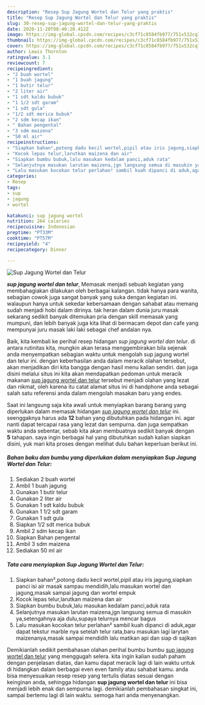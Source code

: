 ```yaml
---
description: "Resep Sup Jagung Wortel dan Telur yang praktis"
title: "Resep Sup Jagung Wortel dan Telur yang praktis"
slug: 30-resep-sup-jagung-wortel-dan-telur-yang-praktis
date: 2020-11-20T08:40:28.412Z
image: https://img-global.cpcdn.com/recipes/c3cf71c8584fb977/751x532cq70/sup-jagung-wortel-dan-telur-foto-resep-utama.jpg
thumbnail: https://img-global.cpcdn.com/recipes/c3cf71c8584fb977/751x532cq70/sup-jagung-wortel-dan-telur-foto-resep-utama.jpg
cover: https://img-global.cpcdn.com/recipes/c3cf71c8584fb977/751x532cq70/sup-jagung-wortel-dan-telur-foto-resep-utama.jpg
author: Lewis Thornton
ratingvalue: 3.1
reviewcount: 7
recipeingredient:
- "2 buah wortel"
- "1 buah jagung"
- "1 butir telur"
- "2 liter air"
- "1 sdt kaldu bubuk"
- "1 1/2 sdt garam"
- "1 sdt gula"
- "1/2 sdt merica bubuk"
- "2 sdm kecap ikan"
- " Bahan pengental"
- "3 sdm maizena"
- "50 ml air"
recipeinstructions:
- "Siapkan bahan²,potong dadu kecil wortel,pipil atau iris jagung,siapkan panci isi air masak sampau mendidih,lalu masukan wortel dan jagung,masak sampai jagung dan wortel empuk"
- "Kocok lepas telur,larutkan maizena dan air"
- "Siapkan bumbu bubuk,lalu masukan kedalam panci,aduk rata"
- "Selanjutnya masukan larutan maizena,jgn langsung semua di masukin ya,setengahnya aja dulu,supaya telurnya mencar bagus"
- "Lalu masukan kocokan telur perlahan² sambil kuah dipanci di aduk,agar dapat tekstur marble nya setelah telur rata,baru masukan lagi larytan maizenanya,masak sampai mendidih lalu matikan api dan siap di sajikan"
categories:
- Resep
tags:
- sup
- jagung
- wortel

katakunci: sup jagung wortel 
nutrition: 264 calories
recipecuisine: Indonesian
preptime: "PT33M"
cooktime: "PT57M"
recipeyield: "4"
recipecategory: Dinner

---
```



![Sup Jagung Wortel dan Telur](https://img-global.cpcdn.com/recipes/c3cf71c8584fb977/751x532cq70/sup-jagung-wortel-dan-telur-foto-resep-utama.jpg)

<b><i>sup jagung wortel dan telur</i></b>, Memasak menjadi sebuah kegiatan yang membahagiakan dilakukan oleh berbagai kalangan. tidak hanya para wanita, sebagian cowok juga sangat banyak yang suka dengan kegiatan ini. walaupun hanya untuk sekedar kebersamaan dengan sahabat atau memang sudah menjadi hobi dalam dirinya. tak heran dalam dunia juru masak sekarang sedikit banyak ditemukan pria dengan skill memasak yang mumpuni, dan lebih banyak juga kita lihat di bermacam depot dan cafe yang mempunyai juru masak laki laki sebagai chef andalan nya.

Baik, kita kembali ke perihal resep hidangan <i>sup jagung wortel dan telur</i>. di antara rutinitas kita, mungkin akan terasa menggembirakan bila sejenak anda menyempatkan sebagian waktu untuk mengolah sup jagung wortel dan telur ini. dengan keberhasilan anda dalam meracik olahan tersebut, akan menjadikan diri kita bangga dengan hasil menu kalian sendiri. dan juga disini melalui situs ini kita akan mendapatkan pedoman untuk meracik makanan <u>sup jagung wortel dan telur</u> tersebut menjadi olahan yang lezat dan nikmat, oleh karena itu catat alamat situs ini di handphone anda sebagai salah satu referensi anda dalam mengolah masakan baru yang endes.




Saat ini langsung saja kita awali untuk menyiapkan barang barang yang diperlukan dalam memasak hidangan <u><i>sup jagung wortel dan telur</i></u> ini. seenggaknya harus ada <b>12</b> bahan yang dibutuhkan pada hidangan ini. agar nanti dapat tercapai rasa yang lezat dan sempurna. dan juga sempatkan waktu anda sebentar, sebab kita akan membuatnya sedikit banyak dengan <b>5</b> tahapan. saya ingin berbagai hal yang dibutuhkan sudah kalian siapkan disini, yuk mari kita proses dengan melihat dulu bahan keperluan berikut ini.

<!--inarticleads1-->

##### Bahan baku dan bumbu yang diperlukan dalam menyiapkan Sup Jagung Wortel dan Telur:

1. Sediakan 2 buah wortel
1. Ambil 1 buah jagung
1. Gunakan 1 butir telur
1. Gunakan 2 liter air
1. Gunakan 1 sdt kaldu bubuk
1. Gunakan 1 1/2 sdt garam
1. Gunakan 1 sdt gula
1. Siapkan 1/2 sdt merica bubuk
1. Ambil 2 sdm kecap ikan
1. Siapkan  Bahan pengental
1. Ambil 3 sdm maizena
1. Sediakan 50 ml air




<!--inarticleads2-->

##### Tata cara menyiapkan Sup Jagung Wortel dan Telur:

1. Siapkan bahan²,potong dadu kecil wortel,pipil atau iris jagung,siapkan panci isi air masak sampau mendidih,lalu masukan wortel dan jagung,masak sampai jagung dan wortel empuk
1. Kocok lepas telur,larutkan maizena dan air
1. Siapkan bumbu bubuk,lalu masukan kedalam panci,aduk rata
1. Selanjutnya masukan larutan maizena,jgn langsung semua di masukin ya,setengahnya aja dulu,supaya telurnya mencar bagus
1. Lalu masukan kocokan telur perlahan² sambil kuah dipanci di aduk,agar dapat tekstur marble nya setelah telur rata,baru masukan lagi larytan maizenanya,masak sampai mendidih lalu matikan api dan siap di sajikan




Demikianlah sedikit pembahasan olahan perihal bumbu bumbu <u>sup jagung wortel dan telur</u> yang menggugah selera. kita ingin kalian sudah paham dengan penjelasan diatas, dan kamu dapat meracik lagi di lain waktu untuk di hidangkan dalam berbagai even even family atau sahabat kamu. anda bisa menyesuaikan resep resep yang tertulis diatas sesuai dengan keinginan anda, sehingga hidangan <b>sup jagung wortel dan telur</b> ini bisa menjadi lebih enak dan sempurna lagi. demikianlah pembahasan singkat ini, sampai bertemu lagi di lain waktu. semoga hari anda menyenangkan.

